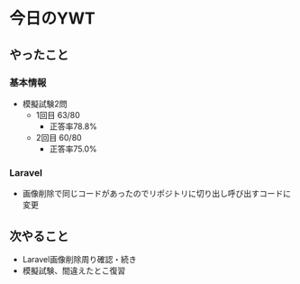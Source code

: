 # 今日のYWT

## やったこと

### 基本情報

- 模擬試験2問
  - 1回目 63/80
    - 正答率78.8%
  - 2回目 60/80
    - 正答率75.0%

### Laravel

- 画像削除で同じコードがあったのでリポジトリに切り出し呼び出すコードに変更

## 次やること

- Laravel画像削除周り確認・続き
- 模擬試験、間違えたとこ復習

